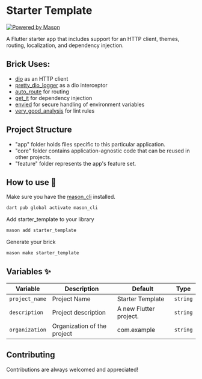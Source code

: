# Starter Template

[![Powered by Mason](https://img.shields.io/endpoint?url=https%3A%2F%2Ftinyurl.com%2Fmason-badge)](https://github.com/felangel/mason)

A Flutter starter app that includes support for an HTTP client, themes, routing, localization, and dependency injection.

## Brick Uses:

- [dio](https://pub.dev/packages/dio) as an HTTP client
- [pretty_dio_logger](https://pub.dev/packages/pretty_dio_logger) as a dio interceptor
- [auto_route](https://pub.dev/packages/auto_route) for routing
- [get_it](https://pub.dev/packages/get_it) for dependency injection
- [envied](https://pub.dev/packages/envied) for secure handling of environment variables
- [very_good_analysis](https://pub.dev/packages/very_good_analysis) for lint rules

## Project Structure

- "app" folder holds files specific to this particular application.
- "core" folder contains application-agnostic code that can be reused in other projects.
- "feature" folder represents the app's feature set.

## How to use 🚀

Make sure you have the [mason_cli](https://github.com/felangel/mason/tree/master/packages/mason_cli) installed.

```sh
dart pub global activate mason_cli
```

Add starter_template to your library

```sh
mason add starter_template
```

Generate your brick

```sh
mason make starter_template
```

## Variables ✨

| Variable       | Description                 | Default                | Type     |
| -------------- | --------------------------- | ---------------------- | -------- |
| `project_name` | Project Name                | Starter Template       | `string` |
| `description`  | Project description         | A new Flutter project. | `string` |
| `organization` | Organization of the project | com.example            | `string` |

## Contributing

Contributions are always welcomed and appreciated!
